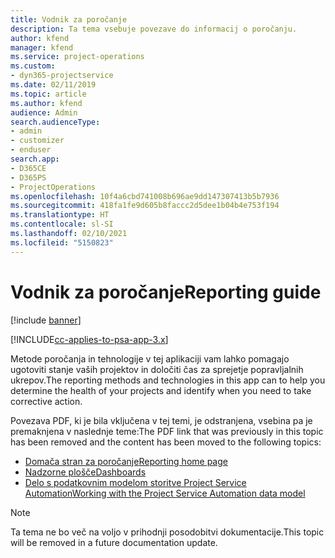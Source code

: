 ```yaml
---
title: Vodnik za poročanje
description: Ta tema vsebuje povezave do informacij o poročanju.
author: kfend
manager: kfend
ms.service: project-operations
ms.custom:
- dyn365-projectservice
ms.date: 02/11/2019
ms.topic: article
ms.author: kfend
audience: Admin
search.audienceType:
- admin
- customizer
- enduser
search.app:
- D365CE
- D365PS
- ProjectOperations
ms.openlocfilehash: 10f4a6cbd741008b696ae9dd147307413b5b7936
ms.sourcegitcommit: 418fa1fe9d605b8faccc2d5dee1b04b4e753f194
ms.translationtype: HT
ms.contentlocale: sl-SI
ms.lasthandoff: 02/10/2021
ms.locfileid: "5150823"
---
```

# <a name="reporting-guide"></a><span data-ttu-id="bbba7-103">Vodnik za poročanje</span><span class="sxs-lookup"><span data-stu-id="bbba7-103">Reporting guide</span></span>

[!include [banner](../../includes/psa-now-project-operations.md)]

[!INCLUDE[cc-applies-to-psa-app-3.x](../../includes/cc-applies-to-psa-app-3x.md)]

<span data-ttu-id="bbba7-104">Metode poročanja in tehnologije v tej aplikaciji vam lahko pomagajo ugotoviti stanje vaših projektov in določiti čas za sprejetje popravljalnih ukrepov.</span><span class="sxs-lookup"><span data-stu-id="bbba7-104">The reporting methods and technologies in this app can to help you determine the health of your projects and identify when you need to take corrective action.</span></span> 

<span data-ttu-id="bbba7-105">Povezava PDF, ki je bila vključena v tej temi, je odstranjena, vsebina pa je premaknjena v naslednje teme:</span><span class="sxs-lookup"><span data-stu-id="bbba7-105">The PDF link that was previously in this topic has been removed and the content has been moved to the following topics:</span></span>

- [<span data-ttu-id="bbba7-106">Domača stran za poročanje</span><span class="sxs-lookup"><span data-stu-id="bbba7-106">Reporting home page</span></span>](../reports-reporting-dynamics-365-project-service.md)
- [<span data-ttu-id="bbba7-107">Nadzorne plošče</span><span class="sxs-lookup"><span data-stu-id="bbba7-107">Dashboards</span></span>](../reports-dashboards.md)
- [<span data-ttu-id="bbba7-108">Delo s podatkovnim modelom storitve Project Service Automation</span><span class="sxs-lookup"><span data-stu-id="bbba7-108">Working with the Project Service Automation data model</span></span>](../reports-working-project-service-data-model.md)

> [!NOTE]
> <span data-ttu-id="bbba7-109">Ta tema ne bo več na voljo v prihodnji posodobitvi dokumentacije.</span><span class="sxs-lookup"><span data-stu-id="bbba7-109">This topic will be removed in a future documentation update.</span></span> 
